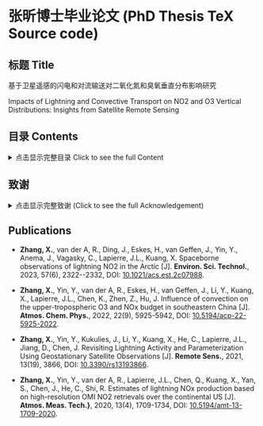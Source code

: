 # 张昕博士毕业论文 (PhD Thesis TeX Source code)

## 标题 Title

基于卫星遥感的闪电和对流输送对二氧化氮和臭氧垂直分布影响研究

Impacts of Lightning and Convective Transport on  NO2 and O3 Vertical Distributions: Insights from Satellite Remote Sensing

## 目录 Contents

<details><summary> 点击显示完整目录 Click to see the full Content  </summary>
<p>

- 绪论

    - 研究背景及意义
    - 国内外研究进展
        - 深对流与闪电的关系
        - 深对流中闪电氮氧化物的观测和估算
        - 深对流对痕量气体垂直分布的影响
    - 存在问题及本研究目标和研究内容

- 资料及模式介绍

    - 原位观测
        - 臭氧探空
        - 闪电数据集
    - 卫星观测
        - 臭氧监测仪 (OMI)
        - 对流层观测仪 (TROPOMI)
        - 微波临边探测器 (MLS)
    - 大气化学模式
        - WRF-Chem模式
        - MERRA2-GMI模拟数据集

- 闪电二氧化氮的反演算法

  - 基于卫星遥感的闪电二氧化氮反演
    - 算法基础
    - 算法的应用条件
  - 反演结果的对比验证分析
    - 不同反演算法之间的差异性
    - 反演及产率计算中的不确定性分析
  - 本章小结

- 闪电二氧化氮反演算法的应用

  - 污染地区(中国东南部)
    - 模式设置及闪电同化结果评估
    - 闪电氮氧化物的产率及其不确定性分析
    - 闪电二氧化氮对TROPOMI二氧化氮产品的影响 
  - 清洁地区(北极)
    - 闪电的分布
    - 闪电二氧化氮的计算
    - 闪电二氧化氮产率的海陆性差异
    - 氮氧化物不同排放源的贡献
  - 本章小结

- 深对流对氮氧化物和臭氧垂直再分布的影响

  - 云切片算法介绍
  - 对流条件下痕量气体的垂直分布
    - 二氧化氮
    - 臭氧
  - 深对流造成臭氧浓度变化的原因
    - 动力输送和化学反应的贡献
    - 闪电氮氧化物的贡献
  - 本章小结

- 结论与展望

  - 主要结论
  - 论文特色与创新
  - 不足之处与展望
  </p>
  </details>

## 致谢

<details><summary> 点击显示完整致谢 (Click to see the full Acknowledgement)  </summary>
<p>

行文至此，本应长舒一气，谢天谢地，然唯觉十年一觉云中梦，似醒非醒百态生。

### 成云致雨

云，山川气也。吾本乡野之气，漫漫求学，乃入南信。
积升四载，虽至露点，缺核无以成云。
幸遇恩师，言传身教，悟以往之书本，知来者之躬行，
谨始虑终，教学相长，方有云滴，如人饮水，冷暖自知。
而同门及友人亦吾师，不知踽踽独行之黯然，切磋琢磨，互成雨滴。

### 雷辊电霍

雷，阴阳薄动雷雨，生物者也。
欲成惊雷者，必先冻其筋骨，所以曾益其所不能。
尼德兰之师叮咛，大道至简，乘风直上入乱流，千迴百转出真知。
同行之人如冰似霰，相语之词妙笔生花，终见列缺。


### 云销雨霁

雨，水从云下也。
升腾万里落为镜湖水，镜中父母容颜改，风起波澜声声归。
放眼红尘难寻桃花源，洞外世人朝夕渡，雨打船头点点回。

### 后记

连篇累牍七万余，诸师诲而不倦，五易此稿，倘有阙漏，恕见谅。

</p>
</details>

## Publications

- **Zhang, X.**, van der A, R., Ding, J., Eskes, H., van Geffen, J., Yin, Y., Anema, J., Vagasky, C., Lapierre, J.L., Kuang, X. Spaceborne observations of lightning NO2 in the Arctic [J]. **Environ. Sci. Technol.**, 2023, 57(6), 2322--2332, DOI: [10.1021/acs.est.2c07988](https://doi.org/10.1021/acs.est.2c07988).

- **Zhang, X.**, Yin, Y., van der A, R., Eskes, H., van Geffen, J., Li, Y., Kuang, X., Lapierre, J.L., Chen, K., Zhen, Z., Hu, J. Influence of convection on the
  upper-tropospheric O3 and NOx budget in southeastern China [J]. **Atmos. Chem. Phys.**, 2022, 22(9), 5925-5942,
  DOI: [10.5194/acp-22-5925-2022](https://doi.org/10.5194/acp-22-5925-2022).

- **Zhang, X.**, Yin, Y., Kukulies, J., Li, Y., Kuang, X., He, C., Lapierre, J.L., Jiang, D., Chen, J. Revisiting Lightning Activity and Parameterization Using Geostationary Satellite Observations [J]. **Remote Sens.**, 2021, 13(19), 3866, DOI: [10.3390/rs13193866](https://doi.org/10.3390/rs13193866).

- **Zhang, X.**, Yin, Y., van der A, R., Lapierre, J.L., Chen, Q., Kuang, X., Yan, S., Chen, J., He, C., Shi, R. Estimates of lightning NOx production based on high-resolution OMI NO2 retrievals over the continental US [J]. **Atmos. Meas. Tech.}**, 2020, 13(4), 1709-1734,
  DOI: [10.5194/amt-13-1709-2020](https://doi.org/10.5194/amt-13-1709-2020).

